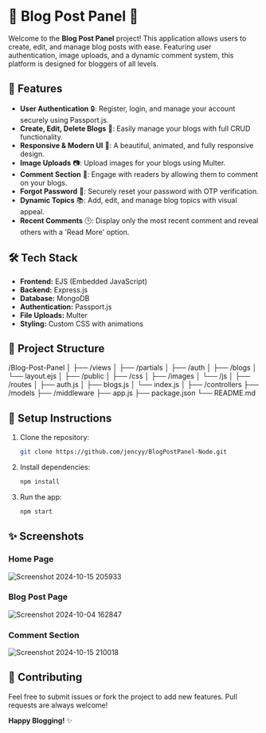 # 🌟 Blog Post Panel 🌟

Welcome to the **Blog Post Panel** project! This application allows users to create, edit, and manage blog posts with ease. Featuring user authentication, image uploads, and a dynamic comment system, this platform is designed for bloggers of all levels. 

## 🚀 Features

- **User Authentication** 🔒: Register, login, and manage your account securely using Passport.js.
- **Create, Edit, Delete Blogs** 📝: Easily manage your blogs with full CRUD functionality.
- **Responsive & Modern UI** 🎨: A beautiful, animated, and fully responsive design.
- **Image Uploads** 📷: Upload images for your blogs using Multer.
- **Comment Section** 💬: Engage with readers by allowing them to comment on your blogs.
- **Forgot Password** 🔑: Securely reset your password with OTP verification.
- **Dynamic Topics** 📚: Add, edit, and manage blog topics with visual appeal.
- **Recent Comments** 🕒: Display only the most recent comment and reveal others with a 'Read More' option.

## 🛠️ Tech Stack

- **Frontend:** EJS (Embedded JavaScript)
- **Backend:** Express.js
- **Database:** MongoDB
- **Authentication:** Passport.js
- **File Uploads:** Multer
- **Styling:** Custom CSS with animations

## 📂 Project Structure


/Blog-Post-Panel
│
├── /views
│   ├── /partials
│   ├── /auth
│   ├── /blogs
│   └── layout.ejs
│
├── /public
│   ├── /css
│   ├── /images
│   └── /js
│
├── /routes
│   ├── auth.js
│   ├── blogs.js
│   └── index.js
│
├── /controllers
├── /models
├── /middleware
├── app.js
├── package.json
└── README.md

## 🔧 Setup Instructions

1. Clone the repository:
    ```bash
    git clone https://github.com/jencyy/BlogPostPanel-Node.git
    ```
2. Install dependencies:
    ```bash
    npm install
    ```

3. Run the app:
    ```bash
    npm start
    ```

## ✨ Screenshots

### Home Page
![Screenshot 2024-10-15 205933](https://github.com/user-attachments/assets/bb75a370-6133-4964-b117-0686c2d11f46)

### Blog Post Page

![Screenshot 2024-10-04 162847](https://github.com/user-attachments/assets/9c301e1c-a73c-4c9b-abe0-c6af209a848a)


### Comment Section
![Screenshot 2024-10-15 210018](https://github.com/user-attachments/assets/15d968f1-9e85-41cd-8207-5b516444f97b)




## 🤝 Contributing

Feel free to submit issues or fork the project to add new features. Pull requests are always welcome!


**Happy Blogging!** ✨

